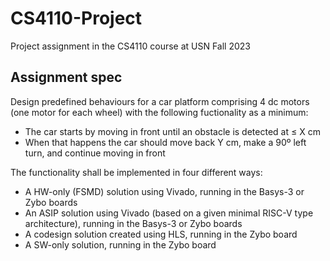 # CS4110-Project
Project assignment in the CS4110 course at USN Fall 2023

## Assignment spec

Design predefined behaviours for a car platform comprising 4 dc motors (one motor for each wheel) with the following fuctionality as a minimum:

* The car starts by moving in front until an obstacle is detected at $\leq$ X cm
* When that happens the car should move back Y cm, make a 90º left turn, and continue moving in front

The functionality shall be implemented in four different ways:

* A HW-only (FSMD) solution using Vivado, running in the Basys-3 or Zybo boards
* An ASIP solution using Vivado (based on a given minimal RISC-V type architecture), running in the Basys-3 or Zybo boards
* A codesign solution created using HLS, running in the Zybo board
* A SW-only solution, running in the Zybo board